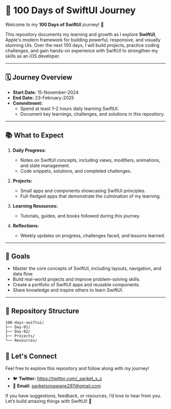 # 🚀 100 Days of SwiftUI Journey  

Welcome to my **100 Days of SwiftUI** journey! 🎉  

This repository documents my learning and growth as I explore **SwiftUI**, Apple's modern framework for building powerful, responsive, and visually stunning UIs. Over the next 100 days, I will build projects, practice coding challenges, and gain hands-on experience with SwiftUI to strengthen my skills as an iOS developer.  

---

## 🗓️ Journey Overview  

- **Start Date:** 15-November-2024 
- **End Date:** 23-February-2025
- **Commitment:**  
  - Spend at least 1–2 hours daily learning SwiftUI.  
  - Document key learnings, challenges, and solutions in this repository.  

---

## 📚 What to Expect  

1. **Daily Progress:**  
   - Notes on SwiftUI concepts, including views, modifiers, animations, and state management.  
   - Code snippets, solutions, and completed challenges.  

2. **Projects:**  
   - Small apps and components showcasing SwiftUI principles.  
   - Full-fledged apps that demonstrate the culmination of my learning.  

3. **Learning Resources:**  
   - Tutorials, guides, and books followed during this journey.  

4. **Reflections:**  
   - Weekly updates on progress, challenges faced, and lessons learned.  

---

## 🌟 Goals  

- Master the core concepts of SwiftUI, including layouts, navigation, and data flow.  
- Build real-world projects and improve problem-solving skills.  
- Create a portfolio of SwiftUI apps and reusable components.  
- Share knowledge and inspire others to learn SwiftUI.  

---

## 🚧 Repository Structure  

```plaintext
100-days-swiftui/  
├── Day-01/  
├── Day-02/  
├── Projects/  
└── Resources/  
```

## 🎯 Let's Connect  

Feel free to explore this repository and follow along with my journey!  

- 🐦 **Twitter:** https://twitter.com/_sanket_s_s
- 📧 **Email:** sanketsonawane297@gmail.com 

If you have suggestions, feedback, or resources, I’d love to hear from you. Let’s build amazing things with SwiftUI! 🌟  
